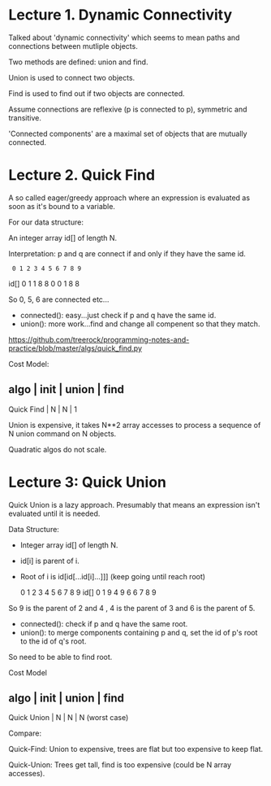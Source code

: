 # Lecture 1. Dynamic Connectivity

Talked about 'dynamic connectivity' which seems to mean paths and connections between mutliple objects.

Two methods are defined: union and find.

Union is used to connect two objects.

Find is used to find out if two objects are connected.

Assume connections are reflexive (p is connected to p), symmetric and transitive.

'Connected components' are a maximal set of objects that are mutually connected.

# Lecture 2. Quick Find

A so called eager/greedy approach where an expression is evaluated as soon as it's bound to a variable.

For our data structure:

An integer array id[] of length N.

Interpretation: p and q are connect if and only if they have the same id.

     0 1 2 3 4 5 6 7 8 9
id[] 0 1 1 8 8 0 0 1 8 8

So 0, 5, 6 are connected etc...

* connected(): easy...just check if p and q have the same id.
* union(): more work...find and change all compenent so that they match.

https://github.com/treerock/programming-notes-and-practice/blob/master/algs/quick_find.py

Cost Model:

algo        | init | union | find
----------------------------------
Quick Find  |  N   |   N   |   1

Union is expensive, it takes N**2 array accesses to process a sequence of N union command on N objects.

Quadratic algos do not scale.

# Lecture 3: Quick Union

Quick Union is a lazy approach. Presumably that means an expression isn't evaluated until it is needed.

Data Structure:

* Integer array id[] of length N.
* id[i] is parent of i.
* Root of i is id[id[...id[i]...]]] (keep going until reach root)

     0 1 2 3 4 5 6 7 8 9
id[] 0 1 9 4 9 6 6 7 8 9

So 9 is the parent of 2 and 4 , 4 is the parent of 3 and 6 is the parent of 5.

* connected(): check if p and q have the same root.
* union(): to merge components containing p and q, set the id of p's root to the id of q's root.

So need to be able to find root.

Cost Model

algo        | init | union | find
----------------------------------
Quick Union |  N   |   N   |   N (worst case)

Compare:

Quick-Find: Union to expensive, trees are flat but too expensive to keep flat.

Quick-Union: Trees get tall, find is too expensive (could be N array accesses).



